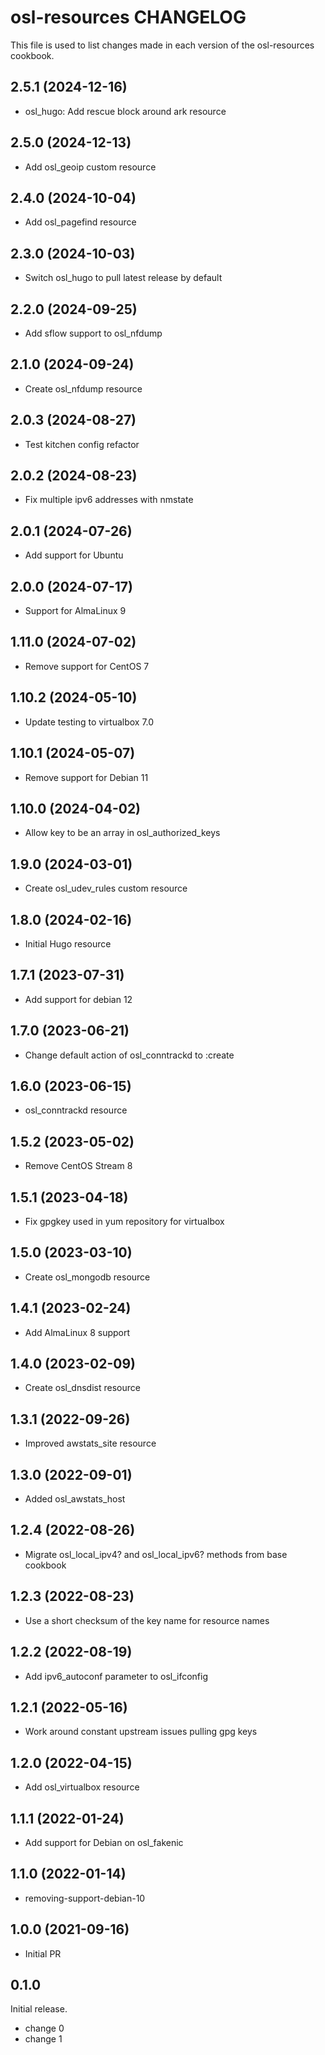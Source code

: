 # osl-resources CHANGELOG

This file is used to list changes made in each version of the osl-resources cookbook.

2.5.1 (2024-12-16)
------------------
- osl_hugo: Add rescue block around ark resource

2.5.0 (2024-12-13)
------------------
- Add osl_geoip custom resource

2.4.0 (2024-10-04)
------------------
- Add osl_pagefind resource

2.3.0 (2024-10-03)
------------------
- Switch osl_hugo to pull latest release by default

2.2.0 (2024-09-25)
------------------
- Add sflow support to osl_nfdump

2.1.0 (2024-09-24)
------------------
- Create osl_nfdump resource

2.0.3 (2024-08-27)
------------------
- Test kitchen config refactor

2.0.2 (2024-08-23)
------------------
- Fix multiple ipv6 addresses with nmstate

2.0.1 (2024-07-26)
------------------
- Add support for Ubuntu

2.0.0 (2024-07-17)
------------------
- Support for AlmaLinux 9

1.11.0 (2024-07-02)
-------------------
- Remove support for CentOS 7

1.10.2 (2024-05-10)
-------------------
- Update testing to virtualbox 7.0

1.10.1 (2024-05-07)
-------------------
- Remove support for Debian 11

1.10.0 (2024-04-02)
-------------------
- Allow key to be an array in osl_authorized_keys

1.9.0 (2024-03-01)
------------------
- Create osl_udev_rules custom resource

1.8.0 (2024-02-16)
------------------
- Initial Hugo resource

1.7.1 (2023-07-31)
------------------
- Add support for debian 12

1.7.0 (2023-06-21)
------------------
- Change default action of osl_conntrackd to :create

1.6.0 (2023-06-15)
------------------
- osl_conntrackd resource

1.5.2 (2023-05-02)
------------------
- Remove CentOS Stream 8

1.5.1 (2023-04-18)
------------------
- Fix gpgkey used in yum repository for virtualbox

1.5.0 (2023-03-10)
-----------------
- Create osl_mongodb resource

1.4.1 (2023-02-24)
------------------
- Add AlmaLinux 8 support

1.4.0 (2023-02-09)
------------------
- Create osl_dnsdist resource

1.3.1 (2022-09-26)
------------------
- Improved awstats_site resource

1.3.0 (2022-09-01)
------------------
- Added osl_awstats_host

1.2.4 (2022-08-26)
------------------
- Migrate osl_local_ipv4? and osl_local_ipv6? methods from base cookbook

1.2.3 (2022-08-23)
------------------
- Use a short checksum of the key name for resource names

1.2.2 (2022-08-19)
------------------
- Add ipv6_autoconf parameter to osl_ifconfig

1.2.1 (2022-05-16)
------------------
- Work around constant upstream issues pulling gpg keys

1.2.0 (2022-04-15)
------------------
- Add osl_virtualbox resource

1.1.1 (2022-01-24)
------------------
- Add support for Debian on osl_fakenic

1.1.0 (2022-01-14)
------------------
- removing-support-debian-10

1.0.0 (2021-09-16)
------------------
- Initial PR

## 0.1.0

Initial release.

- change 0
- change 1
